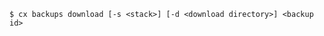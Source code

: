 <!-- usedin: [ _includes/_inlines/Toolbelt/common/backups/backups_usage-2.md] -->

```
$ cx backups download [-s <stack>] [-d <download directory>] <backup id>
```
